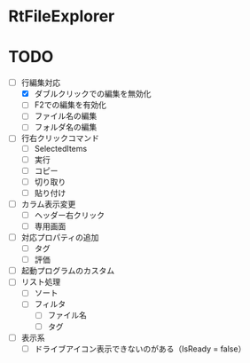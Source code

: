 # RtFileExplorer

# TODO
- [ ] 行編集対応
    - [x] ダブルクリックでの編集を無効化
    - [ ] F2での編集を有効化
    - [ ] ファイル名の編集
    - [ ] フォルダ名の編集
- [ ] 行右クリックコマンド
    - [ ] SelectedItems
    - [ ] 実行
    - [ ] コピー
    - [ ] 切り取り
    - [ ] 貼り付け
- [ ] カラム表示変更
    - [ ] ヘッダー右クリック
    - [ ] 専用画面
- [ ] 対応プロパティの追加
    - [ ] タグ
    - [ ] 評価
- [ ] 起動プログラムのカスタム
- [ ] リスト処理
    - [ ] ソート
    - [ ] フィルタ
        - [ ] ファイル名
        - [ ] タグ
- [ ] 表示系
    - [ ] ドライブアイコン表示できないのがある（IsReady = false）
